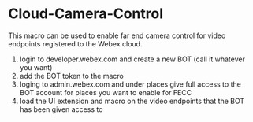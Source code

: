 # Cloud-Camera-Control
This macro can be used to enable far end camera control for video endpoints registered to the Webex cloud.

1) login to developer.webex.com and create a new BOT (call it whatever you want)
2) add the BOT token to the macro
3) loging to admin.webex.com and under places give full access to the BOT account for places you want to enable for FECC
4) load the UI extension and macro on the video endpoints that the BOT has been given access to
